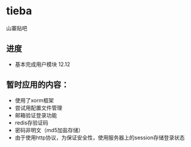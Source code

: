 # tieba

山寨贴吧

## 进度

- 基本完成用户模块 12.12

## 暂时应用的内容：
- 使用了xorm框架
- 尝试用配置文件管理
- 邮箱验证登录功能
- redis存验证码
- 密码非明文（md5加盐存储）
- 由于使用http协议，为保证安全性，使用服务器上的session存储登录状态